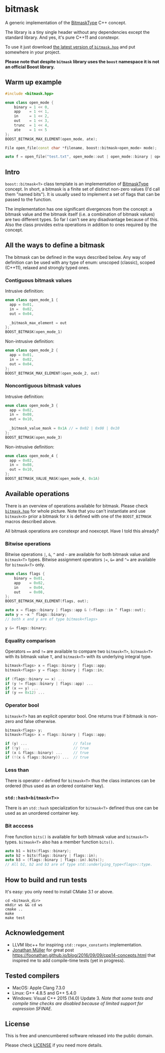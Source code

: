 # bitmask
A generic implementation of the [BitmaskType](http://en.cppreference.com/w/cpp/concept/BitmaskType) C++ concept.

The library is a tiny single header without any dependencies except the standard library. And yes, it's pure C++11 and constexpr.

To use it just download [the latest version of `bitmask.hpp`](include/boost/bitmask.hpp) and put somewhere in your project.

**Please note that despite `bitmask` library uses the `boost` namespace it is not an official Boost library.**

## Warm up example

```cpp
#include <bitmask.hpp>

enum class open_mode {
    binary = 1 << 0,
    app    = 1 << 1,
    in     = 1 << 2,
    out    = 1 << 3,
    trunc  = 1 << 4,
    ate    = 1 << 5
};
BOOST_BITMASK_MAX_ELEMENT(open_mode, ate);

File open_file(const char *filename, boost::bitmask<open_mode> mode);

auto f = open_file("test.txt", open_mode::out | open_mode::binary | open_mode::trunk);
```
## Intro

`boost::bitmask<T>` class template is an implementation of [BitmaskType](http://en.cppreference.com/w/cpp/concept/BitmaskType) concept.
In short, a bitmask is a finite set of distinct non-zero values (I'd call them "named bits"). It is usually used to implement a set of flags that can be passed to the function.

The implementation has one significant divergences from the concept: a bitmask value and the bitmask itself (i.e. a combination of bitmask values) are two different types. So far I can't see any disadvantage because of this. Also the class provides extra operations in addition to ones required by the concept.

## All the ways to define a bitmask

The bitmask can be defined in the ways described below. Any way of definition can be used with any type of enum: unscoped (classic), scoped (C++11), relaxed and strongly typed ones.

### Contiguous bitmask values

Intrusive definition:

```cpp
enum class open_mode_1 {
  app = 0x01,
  in =  0x02,
  out = 0x04,
  
  _bitmask_max_element = out
};
BOOST_BITMASK(open_mode_1)
```

Non-intrusive definition:

```cpp
enum class open_mode_2 {
  app = 0x01,
  in =  0x02,
  out = 0x04,
};
BOOST_BITMASK_MAX_ELEMENT(open_mode_2, out)
```

### Noncontiguous bitmask values

Intrusive definition:

```cpp
enum class open_mode_3 {
  app = 0x02,
  in =  0x08,
  out = 0x10,
  
  _bitmask_value_mask = 0x1A // = 0x02 | 0x08 | 0x10
};
BOOST_BITMASK(open_mode_3)
```

Non-intrusive definition:

```cpp
enum class open_mode_4 {
  app = 0x02,
  in =  0x08,
  out = 0x10,
};
BOOST_BITMASK_VALUE_MASK(open_mode_4, 0x1A)
```

## Available operations

There is an overview of operations available for bitmask. Please check [`bitmask.hpp`](include/boost/bitmask.hpp) for whole picture.
Note that you can't instantiate and use `bitmask<X>` prior a bitmask for `X` is defined with one of the `BOOST_BITMASK` macros described above.

All bitmask operations are constexpr and noexcept. Have I told this already?

### Bitwise operations

Bitwise operations `|`, `&`, `^` and `~` are available for both bitmask value and `bitmask<T>` types.
Bitwise assignment operators `|=`, `&=` and `^=` are available for `bitmask<T>` only.

```cpp
enum class flags {
    binary = 0x01,
    app    = 0x02,
    in     = 0x04,
    out    = 0x08,
};
BOOST_BITMASK_MAX_ELEMENT(flags, out);

auto x = flags::binary | flags::app & (~flags::in ^ flags::out);
auto y = ~x ^ flags::binary;
// both x and y are of type bitmask<flags>

y &= flags::binary;
```

### Equality comparison

Operators `==` and `!=` are available to compare two `bitmask<T>`, `bitmask<T>` with its bitmask value `T`, and `bitmask<T>` with its underlying integral type.

```cpp
bitmask<flags> x = flags::binary | flags::app;
bitmask<flags> y = flags::binary | flags::in;

if (flags::binary == x) ...
if (y != flags::binary | flags::app) ...
if (x == y) ...
if (y == 0x12) ...
```
### Operator bool

`bitmask<T>` has an explicit operator bool. One returns true if bitmask is non-zero and false otherwise.

```cpp
bitmask<flags> y;
bitmask<flags> x = flags::binary | flags::app;

if (y) ...                     // false
if (!y) ...                    // true
if (x & flags::binary) ...     // true
if (!(x & flags::binary)) ...  // true
```

### Less than

There is operator `<` defined for `bitmask<T>` thus the class instances can be ordered (thus used as an ordered container key).

### `std::hash<bitmask<T>>`

There is an `std::hash` specialization for `bitmask<T>` defined thus one can be used as an unordered container key.

### Bit acccess

Free function `bits()` is available for both bitmask value and `bitmask<T>` types.
`bitmask<T>` also has a member function `bits()`.

```cpp
auto b1 = bits(flags::binary);
auto b2 = bits(flags::binary | flags::in);
auto b3 = (flags::binary | flags::in).bits();
// All b1, b2 and b3 are of type std::underlying_type<flags>::type.
```

## How to build and run tests

It's easy: you only need to install CMake 3.1 or above.

```
cd <bitmask_dir>
mkdir ws && cd ws
cmake ..
make
make test
```

## Acknowledgement

- LLVM libc++ for inspiring `std::regex_constants` implementation.
- [Jonathan Müller](https://twitter.com/foonathan) for great post https://foonathan.github.io/blog/2016/09/09/cpp14-concepts.html that inspired me to add compile-time tests (yet in progress).

## Tested compilers

- MacOS: Apple Clang 7.3.0
- Linux: G++ 4.8.5 and G++ 5.4.0
- Windows: Visual C++ 2015 (14.0) Update 3.
  *Note that some tests and compile time checks are disabled because of limited support for expression SFINAE.*

## License
This is free and unencumbered software released into the public domain.

Please check [LICENSE](LICENSE) if you need more details.
